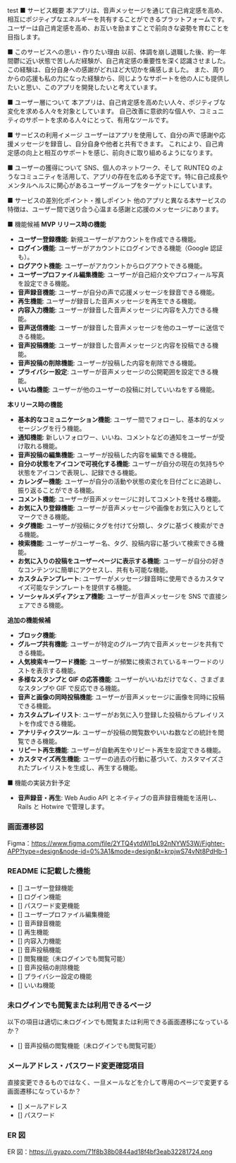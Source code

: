 test
■ サービス概要
本アプリは、音声メッセージを通じて自己肯定感を高め、相互にポジティブなエネルギーを共有することができるプラットフォームです。
ユーザーは自己肯定感を高め、お互いを励ますことで前向きな姿勢を育むことを目指します。

■ このサービスへの思い・作りたい理由
以前、体調を崩し退職した後、約一年間鬱に近い状態で苦しんだ経験が、自己肯定感の重要性を深く認識させました。
この経験は、自分自身への感謝がどれほど大切かを痛感しました。
また、周りからの応援も私の力になった経験から、同じようなサポートを他の人にも提供したいと思い、このアプリを開発したいと考えています。

■ ユーザー層について
本アプリは、自己肯定感を高めたい人々、ポジティブな変化を求める人々を対象としています。
自己改善に意欲的な個人や、コミュニティのサポートを求める人々にとって、有用なツールです。

■ サービスの利用イメージ
ユーザーはアプリを使用して、自分の声で感謝や応援メッセージを録音し、自分自身や他者と共有できます。
これにより、自己肯定感の向上と相互のサポートを感じ、前向きに取り組めるようになります。

■ ユーザーの獲得について
SNS、個人のネットワーク、そして RUNTEQ のようなコミュニティを活用して、アプリの存在を広める予定です。特に自己成長やメンタルヘルスに関心があるユーザーグループをターゲットにしています。

■ サービスの差別化ポイント・推しポイント
他のアプリと異なる本サービスの特徴は、ユーザー間で送り合う心温まる感謝と応援のメッセージにあります。

■ 機能候補
**MVP リリース時の機能**

- **ユーザー登録機能**: 新規ユーザーがアカウントを作成できる機能。
- **ログイン機能**: ユーザーがアカウントにログインできる機能（Google 認証も）。
- **ログアウト機能**: ユーザーがアカウントからログアウトできる機能。
- **ユーザープロファイル編集機能**: ユーザーが自己紹介文やプロフィール写真を設定できる機能。
- **音声録音機能**: ユーザーが自分の声で応援メッセージを録音できる機能。
- **再生機能**: ユーザーが録音した音声メッセージを再生できる機能。
- **内容入力機能**: ユーザーが録音した音声メッセージに内容を入力できる機能。
- **音声送信機能**: ユーザーが録音した音声メッセージを他のユーザーに送信できる機能。
- **音声投稿機能**: ユーザーが録音した音声メッセージと内容を投稿できる機能。
- **音声投稿の削除機能**: ユーザーが投稿した内容を削除できる機能。
- **プライバシー設定**: ユーザーが音声メッセージの公開範囲を設定できる機能。
- **いいね機能**: ユーザーが他のユーザーの投稿に対していいねをする機能。

**本リリース時の機能**

- **基本的なコミュニケーション機能**: ユーザー間でフォローし、基本的なメッセージングを行う機能。
- **通知機能**: 新しいフォロワー、いいね、コメントなどの通知をユーザーが受け取れる機能。
- **音声投稿の編集機能**: ユーザーが投稿した内容を編集できる機能。
- **自分の状態をアイコンで可視化する機能**: ユーザーが自分の現在の気持ちや状態をアイコンで表現し、記録できる機能。
- **カレンダー機能**: ユーザーが自分の活動や状態の変化を日付ごとに追跡し、振り返ることができる機能。
- **コメント機能**: ユーザーが音声メッセージに対してコメントを残せる機能。
- **お気に入り登録機能**: ユーザーが音声メッセージや画像をお気に入りとしてマークできる機能。
- **タグ機能**: ユーザーが投稿にタグを付けて分類し、タグに基づく検索ができる機能。
- **検索機能**: ユーザーがユーザー名、タグ、投稿内容に基づいて検索できる機能。
- **お気に入りの投稿をユーザーページに表示する機能**: ユーザーが自分の好きなコンテンツに簡単にアクセスし、共有も可能な機能。
- **カスタムテンプレート**: ユーザーがメッセージ録音時に使用できるカスタマイズ可能なテンプレートを提供する機能。
- **ソーシャルメディアシェア機能**: ユーザーが音声メッセージを SNS で直接シェアできる機能。

**追加の機能候補**

- **ブロック機能**:
- **グループ共有機能**: ユーザーが特定のグループ内で音声メッセージを共有できる機能。
- **人気検索キーワード機能**: ユーザーが頻繁に検索されているキーワードのリストを表示する機能。
- **多様なスタンプと GIF の応答機能**: ユーザーがいいねだけでなく、さまざまなスタンプや GIF で反応できる機能。
- **音声と画像の同時投稿機能**: ユーザーが音声メッセージに画像を同時に投稿できる機能。
- **カスタムプレイリスト**: ユーザーがお気に入り登録した投稿からプレイリストを作成できる機能。
- **アナリティクスツール**: ユーザーが投稿の閲覧数やいいね数などの統計を閲覧できる機能。
- **リピート再生機能**: ユーザーが自動再生やリピート再生を設定できる機能。
- **カスタマイズ再生機能**: ユーザーの過去の行動に基づいて、カスタマイズされたプレイリストを生成し、再生する機能。

■ 機能の実装方針予定

- **音声録音・再生**: Web Audio API とネイティブの音声録音機能を活用し、Rails と Hotwire で管理します。

### 画面遷移図

Figma：https://www.figma.com/file/2YTQ4ytdWl1pL92nNYW53W/Fighter-APP?type=design&node-id=0%3A1&mode=design&t=krpjwS74vNt8PdHb-1

### README に記載した機能

- [] ユーザー登録機能
- [] ログイン機能
- [] パスワード変更機能
- [] ユーザープロファイル編集機能
- [] 音声録音機能
- [] 再生機能
- [] 内容入力機能
- [] 音声投稿機能
- [] 閲覧機能（未ログインでも閲覧可能）
- [] 音声投稿の削除機能
- [] プライバシー設定の機能
- [] いいね機能

### 未ログインでも閲覧または利用できるページ

以下の項目は適切に未ログインでも閲覧または利用できる画面遷移になっているか？

- [] 音声投稿の閲覧機能（未ログインでも閲覧可能）

### メールアドレス・パスワード変更確認項目

直接変更できるものではなく、一旦メールなどを介して専用のページで変更する画面遷移になっているか？

- [] メールアドレス
- [] パスワード

### ER 図

ER 図：https://i.gyazo.com/71f8b38b0844ad18f4bf3eab32281724.png
